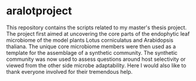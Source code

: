# aralotproject
This repository contains the scripts related to my master's thesis project.
The project first aimed at uncovering the core parts of the endophytic leaf microbiome of the model plants Lotus corniculatus and Arabidopsis thaliana.
The unique core microbiome members were then used as a template for the assemblage of a synthetic community.
The synthetic community was now used to assess questions around host selectivity or viewed from the other side microbe adaptability.
Here I would also like to thank everyone involved for their tremendous help.
